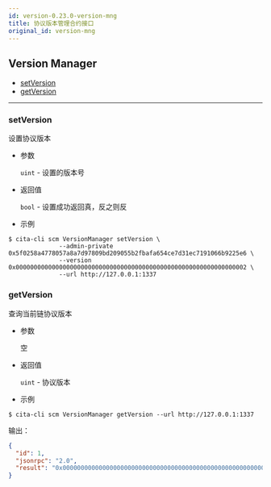 ```yaml
---
id: version-0.23.0-version-mng
title: 协议版本管理合约接口
original_id: version-mng
---
```


<h2 class="hover-list">Version Manager</h2>

* [setVersion](#setVersion)
* [getVersion](#getVersion)

* * *

### setVersion

设置协议版本

* 参数
    
    `uint` - 设置的版本号

* 返回值
    
    `bool` - 设置成功返回真，反之则反

* 示例

```shell
$ cita-cli scm VersionManager setVersion \
              --admin-private 0x5f0258a4778057a8a7d97809bd209055b2fbafa654ce7d31ec7191066b9225e6 \
              --version 0x0000000000000000000000000000000000000000000000000000000000000002 \
              --url http://127.0.0.1:1337
```

### getVersion

查询当前链协议版本

* 参数
    
    空

* 返回值
    
    `uint` - 协议版本

* 示例

```shell
$ cita-cli scm VersionManager getVersion --url http://127.0.0.1:1337
```

输出：

```json
{
  "id": 1,
  "jsonrpc": "2.0",
  "result": "0x0000000000000000000000000000000000000000000000000000000000000002"
}
```